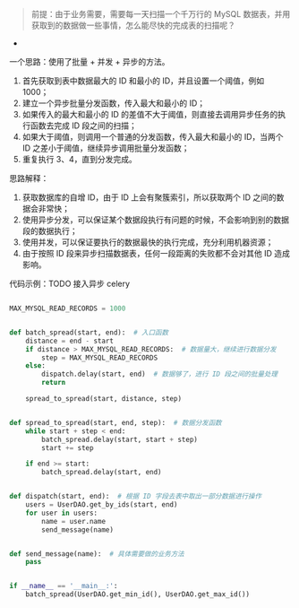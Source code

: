 > 前提：由于业务需要，需要每一天扫描一个千万行的 MySQL 数据表，并用获取到的数据做一些事情，怎么能尽快的完成表的扫描呢？

-
一个思路：使用了批量 + 并发 + 异步的方法。
>
1. 首先获取到表中数据最大的 ID 和最小的 ID，并且设置一个阈值，例如 1000；
2. 建立一个异步批量分发函数，传入最大和最小的 ID；
3. 如果传入的最大和最小的 ID 的差值不大于阈值，则直接去调用异步任务的执行函数去完成 ID 段之间的扫描；
4. 如果大于阈值，则调用一个普通的分发函数，传入最大和最小的 ID，当两个 ID 之差小于阈值，继续异步调用批量分发函数；
5. 重复执行 3、4，直到分发完成。

思路解释：
>
1. 获取数据库的自增 ID，由于 ID 上会有聚簇索引，所以获取两个 ID 之间的数据会非常快；
2. 使用异步分发，可以保证某个数据段执行有问题的时候，不会影响到别的数据段的数据执行；
3. 使用并发，可以保证要执行的数据最快的执行完成，充分利用机器资源；
4. 由于按照 ID 段来异步扫描数据表，任何一段距离的失败都不会对其他 ID 造成影响。

代码示例：TODO 接入异步 celery

```python

MAX_MYSQL_READ_RECORDS = 1000


def batch_spread(start, end):  # 入口函数
    distance = end - start
    if distance > MAX_MYSQL_READ_RECORDS:  # 数据量大，继续进行数据分发
        step = MAX_MYSQL_READ_RECORDS
    else:
        dispatch.delay(start, end)  # 数据够了，进行 ID 段之间的批量处理
        return

    spread_to_spread(start, distance, step)


def spread_to_spread(start, end, step):  # 数据分发函数
    while start + step < end:
        batch_spread.delay(start, start + step)
        start += step

    if end >= start:
        batch_spread.delay(start, end)


def dispatch(start, end):  # 根据 ID 字段去表中取出一部分数据进行操作
    users = UserDAO.get_by_ids(start, end)
    for user in users:
        name = user.name
        send_message(name)


def send_message(name):  # 具体需要做的业务方法
    pass


if __name__ == '__main__:':
    batch_spread(UserDAO.get_min_id(), UserDAO.get_max_id())
```

